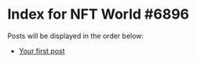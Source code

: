 # Index for NFT World #6896
Posts will be displayed in the order below:

- [Your first post](./001-first.md)

